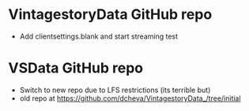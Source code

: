 # VintagestoryData GitHub repo 

- Add clientsettings.blank and start streaming test
# VSData GitHub repo 

- Switch to new repo due to LFS restrictions (its terrible but)
- old repo at https://github.com/dcheva/VintagestoryData_/tree/initial

